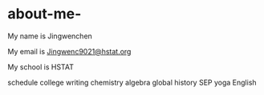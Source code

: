 # about-me-

My name is Jingwenchen 

My email is Jingwenc9021@hstat.org

My school is HSTAT 

schedule
college writing
chemistry
algebra
global history
SEP
yoga
English
